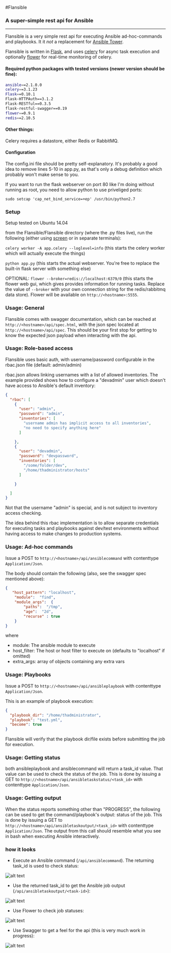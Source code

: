 #Flansible
### A super-simple rest api for Ansible

---

Flansible is a very simple rest api for executing Ansible ad-hoc-commands and playbooks. It it _not_ a replacement for [Ansible Tower](https://www.ansible.com/tower).

Flansible is written in [Flask](http://flask.pocoo.org/), and uses [celery](http://www.celeryproject.org/) for async task execution and optionally [flower](http://flower.readthedocs.io/en/latest/features.html) for real-time monitoring of celery.

#### Required python packages with tested versions (newer version should be fine):
```bash
ansible==2.1.0.0
celery==3.1.23
Flask==0.10.1
Flask-HTTPAuth==3.1.2
Flask-RESTful==0.3.5
flask-restful-swagger==0.19
flower==0.9.1
redis==2.10.5
```

#### Other things:
Celery requires a datastore, either Redis or RabbitMQ.

#### Configuration
The config.ini file should be pretty self-explanatory. It's probably a good idea to remove lines 5-10 in app.py, as that's only a debug definition which probably won't make sense to you.

If you want to run the flask webserver on port 80 like I'm doing without running as root, you need to allow python to use priveliged ports:

`sudo setcap 'cap_net_bind_service=+ep' /usr/bin/python2.7`

### Setup
Setup tested on Ubuntu 14.04

from the Flansible/Flansible directory (where the .py files live), run the following (either using [screen](http://aperiodic.net/screen/start) or in separate terminals):

`celery worker -A app.celery --loglevel=info` (this starts the celery worker which will actually execute the things)

`python app.py` (this starts the actual webserver. You're free to replace the built-in flask server with something else)

OPTIONAL: `flower --broker=redis://localhost:6379/0` (this starts the flower web gui, which gives provides information for running tasks. Replace the value of `--broker` with your own connection string for the redis/rabbitmq data store). Flower will be available on `http://<hostname>:5555`.

### Usage: General
Flansible comes with swagger documentation, which can be reached at
`http://<hostname>/api/spec.html`, with the json spec located at `http://<hostname>/api/spec`. This should be your first stop for getting to know the 
expected json payload when interacting with the api.

### Usage: Role-based access
Flansible uses basic auth, with username/password configurable in the rbac.json file (default: admin/admin)

rbac.json allows linking usernames with a list of allowed inventories. The example provided shows how to configure a "devadmin" user
which doesn't have access to Ansible's default inventory:
```json
{
  "rbac": [
    {
      "user": "admin",
      "password": "admin",
      "inventories": [
        "username admin has implicit access to all inventories",
        "no need to specify anything here"
      ]

    },
    {
      "user": "devadmin",
      "password": "devpassword",
      "inventories": [
        "/some/folder/dev",
        "/home/thadministrator/hosts"
      ]

    }

  ]
}
```
Not that the username "admin" is special, and is not subject to inventory access checking.

The idea behind this rbac implementation is to allow separate credentials for executing tasks and playbooks 
against dev/test environments without having access to make changes to production systems.

### Usage: Ad-hoc commands
Issue a POST to `http://<hostname>/api/ansiblecommand` with contenttype `Application/Json`.

The body should contain the following (also, see the swagger spec mentioned above):
```json
{
   "host_pattern": "localhost", 
    "module":  "find",
    "module_args":  {                            
        "paths":  "/tmp",       
        "age":  "2d",
        "recurse" : true
    }                            
}    
```
where
* module: The ansible module to execute
* host_filter: The host or host filter to execute on (defaults to "localhost" if omitted)
* extra_args: array of objects containing any extra vars

### Usage: Playbooks
Issue a POST to `http://<hostname>/api/ansibleplaybook` with contenttype `Application/Json`.

This is an example of playbook execution:

```json
{
  "playbook_dir": "/home/thadministrator",
  "playbook": "test.yml",
  "become": true
}
```

Flansible will verify that the playbook dir/file exists before submitting the job for execution.

### Usage: Getting status
both ansibleplaybook and ansiblecommand will return a task_id value. That value can be used to check the 
status of the job. This is done by issuing a GET to 
`http://<hostname>/api/ansibletaskstatus/<task_id>` with contenttype `Application/Json`.

### Usage: Getting output
When the status reports something other than "PROGRESS", the following can be used to get the command/playbook's output: 
status of the job. This is done by issuing a GET to 
`http://<hostname>/api/ansibletaskoutput/<task_id>` with contenttype `Application/Json`.
The output from this call should resemble what you see in bash when executing Ansible interactively.

### how it looks
* Execute an Ansible command (`/api/ansiblecommand`). The returning task_id is used to check status: 

![alt text](http://s33.postimg.org/eucfmo0un/2016_06_09_03_12_32_Postman.jpg "Execute the thing")

* Use the returned task_id to get the Ansible job output (`/api/ansibletaskoutput/<task-id>`):

![alt text](http://s33.postimg.org/7ir75l7wv/2016_06_09_03_13_04_Postman.jpg "Get output")

* Use Flower to check job statuses:

![alt text](http://s33.postimg.org/wnn9g4dov/2016_06_09_03_19_09_Celery_Flower.png "Get job status")

* Use Swagger to get a feel for the api (this is very much work in progress):

![alt text](http://s33.postimg.org/fq2hivpe7/2016_06_09_03_20_49_Swagger_UI.png "Swagger spec")






